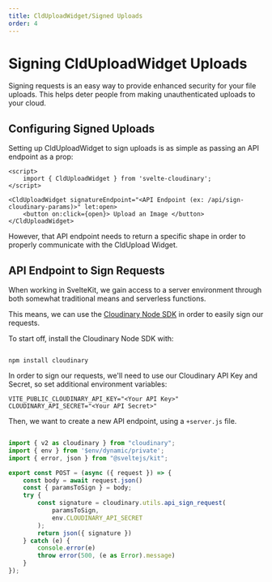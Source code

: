 ```yaml
---
title: CldUploadWidget/Signed Uploads
order: 4
---
```


<script>
    import CodeBlock from '$lib/components/CodeBlock.svelte'
    import Callout from '$lib/components/Callout.svelte'
    import { CldUploadWidget } from 'svelte-cloudinary'
    let infoUpload
	let infoUploadSecure

</script>

# Signing CldUploadWidget Uploads

Signing requests is an easy way to provide enhanced security for your file uploads. This helps
deter people from making unauthenticated uploads to your cloud.

## Configuring Signed Uploads

Setting up CldUploadWidget to sign uploads is as simple as passing an API endpoint as a prop:

```svelte
<script>
	import { CldUploadWidget } from 'svelte-cloudinary';
</script>

<CldUploadWidget signatureEndpoint="<API Endpoint (ex: /api/sign-cloudinary-params)>" let:open>
	<button on:click={open}> Upload an Image </button>
</CldUploadWidget>
```

However, that API endpoint needs to return a specific shape in order to properly communicate
with the CldUpload Widget.

## API Endpoint to Sign Requests

When working in SvelteKit, we gain access to a server environment through both somewhat traditional means
and serverless functions.

This means, we can use the [Cloudinary Node SDK](https://cloudinary.com/documentation/node_integration)
in order to easily sign our requests.

To start off, install the Cloudinary Node SDK with:

```shell

npm install cloudinary
```

In order to sign our requests, we'll need to use our Cloudinary API Key and Secret, so set additional
environment variables:

```
VITE_PUBLIC_CLOUDINARY_API_KEY="<Your API Key>"
CLOUDINARY_API_SECRET="<Your API Secret>"
```

Then, we want to create a new API endpoint, using a `+server.js` file.

<CodeBlock>

```js

import { v2 as cloudinary } from "cloudinary";
import { env } from '$env/dynamic/private';
import { error, json } from "@sveltejs/kit";

export const POST = (async ({ request }) => {
	const body = await request.json()
	const { paramsToSign } = body;
	try {
		const signature = cloudinary.utils.api_sign_request(
			paramsToSign,
			env.CLOUDINARY_API_SECRET
		);
		return json({ signature })
	} catch (e) {
		console.error(e)
		throw error(500, (e as Error).message)
	}
});

```

</CodeBlock>
